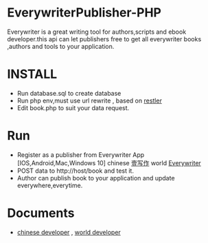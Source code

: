 # EverywriterPublisher-PHP
Everywriter is a great writing tool for authors,scripts and ebook developer.this api can let publishers free to get all everywriter books ,authors and tools to your application.

# INSTALL
* Run database.sql to create database
* Run php env,must use url rewrite , based on [restler](https://github.com/Luracast/Restler)
* Edit book.php to suit your data request.

# Run
* Register as a publisher from Everywriter App [IOS,Android,Mac,Windows 10]  chinese [壹写作](http://www.1xiezuo.com) world [Everywriter](http://www.ciiat.com)
* POST data to http://host/book and test it.
* Author can publish book to your application and update everywhere,everytime.

# Documents
* [chinese developer](http://www.1xiezuo.com/developer) , [world developer](http://www.ciiat.com/developer)




